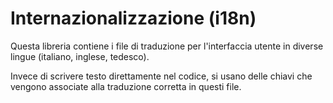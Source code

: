 # Internazionalizzazione (i18n)

Questa libreria contiene i file di traduzione per l'interfaccia utente in diverse lingue (italiano, inglese, tedesco).

Invece di scrivere testo direttamente nel codice, si usano delle chiavi che vengono associate alla traduzione corretta in questi file.
